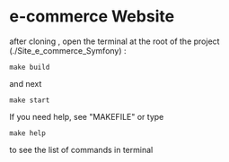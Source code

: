 #  e-commerce Website

after cloning , open the terminal at the root of the project (./Site_e_commerce_Symfony) : 

``` 
make build
``` 
and next 

``` 
make start
``` 
If you need help, see "MAKEFILE" or type

``` 
make help
``` 
to see the list of commands in terminal 


